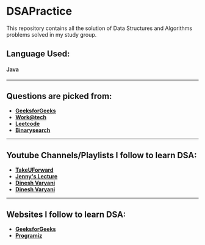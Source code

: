 # DSAPractice
<p>This repository contains all the solution of Data Structures and Algorithms problems solved in my study group.</p>

## Language Used: 
#### Java

<hr>

## Questions are picked from:
- <strong><a href="https://practice.geeksforgeeks.org/" target="_blank">GeeksforGeeks</a></strong>
- <strong><a href="https://workat.tech/problem-solving/lists/dsa-problems/practice" target="_blank">Work@tech</a></strong>
- <strong><a href="https://leetcode.com/problemset/all/" target="_blank">Leetcode</a></strong>
- <strong><a href="https://binarysearch.com/" target="_blank">Binarysearch</a></strong>

<hr>

## Youtube Channels/Playlists I follow to learn DSA:
- <strong><a href="https://www.youtube.com/c/takeUforward" target="_blank">TakeUForward</a></strong>
- <strong><a href="https://www.youtube.com/playlist?list=PLdo5W4Nhv31bbKJzrsKfMpo_grxuLl8LU" target="_blank">Jenny's Lecture</a></strong>
- <strong><a href="https://www.youtube.com/playlist?list=PL6Zs6LgrJj3tDXv8a_elC6eT_4R5gfX4d" target="_blank">Dinesh Varyani</a></strong>
- <strong><a href="https://www.youtube.com/c/AdityaVermaTheProgrammingLord" target="_blank">Dinesh Varyani</a></strong>

<hr>

## Websites I follow to learn DSA:
- <strong><a href="https://www.geeksforgeeks.org/data-structures/" target="_blank">GeeksforGeeks</a></strong>
- <strong><a href="https://www.programiz.com/dsa" target="_blank">Programiz</a></strong>
